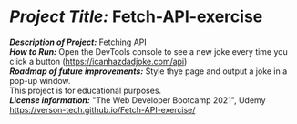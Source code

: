 # <h1><strong><em>Project Title:</em></strong>  Fetch-API-exercise</H1>
<strong><em>Description of Project:</em></strong>  Fetching API <br>
<strong><em>How to Run:</em></strong>  Open the DevTools console to see a new joke every time you click a button  (https://icanhazdadjoke.com/api)  <br>
<strong><em>Roadmap of future improvements:</em></strong>   Style thye page and output a joke in a pop-up window. </br> This project is for educational purposes. <br>
<strong><em>License information:</em></strong>   "The Web Developer Bootcamp 2021", Udemy  <br>
https://verson-tech.github.io/Fetch-API-exercise/
